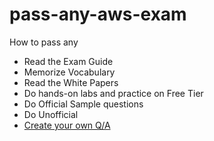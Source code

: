 # pass-any-aws-exam
How to pass any

* Read the Exam Guide
* Memorize Vocabulary
* Read the White Papers
* Do hands-on labs and practice on Free Tier
* Do Official Sample questions
* Do Unofficial
* [Create your own Q/A](https://awscp.noahgift.com/questions-answers)
